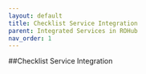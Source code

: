 ```yaml
---
layout: default
title: Checklist Service Integration
parent: Integrated Services in ROHub
nav_order: 1
---
```


##Checklist Service Integration
